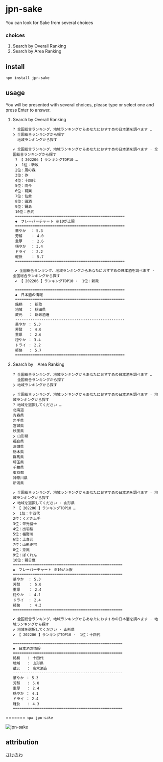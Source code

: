 # jpn-sake
You can look for Sake from several choices

### choices
1. Search by Overall Ranking
1. Search by Area Ranking

## install
`npm install jpn-sake`

## usage
You will be presented with several choices, please type or select one and press Enter to answer.

1. Search by Overall Ranking
   ```
   ? 全国総合ランキング、地域ランキングからあなたにおすすめの日本酒を調べます … 
   ❯ 全国総合ランキングから探す
     地域ランキングから探す
   ```
   ```
   ✔ 全国総合ランキング、地域ランキングからあなたにおすすめの日本酒を調べます · 全国総合ランキングから探す
    ? 【 202206 】ランキングTOP10 …
    ❯  1位：新政
    2位：風の森
    3位：作
    4位：十四代
    5位：而今
    6位：冩楽
    7位：仙禽
    8位：田酒
    9位：鍋島
    10位：赤武
    ==================================================
    ◆　フレーバーチャート ※10が上限
    ==================================================
    華やか  ： 5.3
    芳醇    ： 4.0
    重厚    ： 2.6
    穏やか  ： 3.4
    ドライ  ： 2.2
    軽快    ： 5.7
    ==================================================
   ```
   ```
    ✔ 全国総合ランキング、地域ランキングからあなたにおすすめの日本酒を調べます · 全国総合ランキングから探す
    ✔ 【 202206 】ランキングTOP10 ·  1位：新政
    
    ==================================================
    ◆　日本酒の情報
    ==================================================
    銘柄   ： 新政
    地域   ： 秋田県
    蔵元   ： 新政酒造
    --------------------------------------------------
    華やか ： 5.3
    芳醇   ： 4.0
    重厚   ： 2.6
    穏やか ： 3.4
    ドライ ： 2.2
    軽快   ： 5.7
    ==================================================
   ```
2. Search by　Area Ranking
   ```
   ? 全国総合ランキング、地域ランキングからあなたにおすすめの日本酒を調べます … 
     全国総合ランキングから探す
   ❯ 地域ランキングから探す
   ```
   ```
   ✔ 全国総合ランキング、地域ランキングからあなたにおすすめの日本酒を調べます · 地域ランキングから探す
   ? 地域を選択してください …
   北海道
   青森県
   岩手県
   宮城県
   秋田県
   ❯ 山形県
   福島県
   茨城県
   栃木県
   群馬県
   埼玉県
   千葉県
   東京都
   神奈川県
   新潟県
   ```
   ```
   ✔ 全国総合ランキング、地域ランキングからあなたにおすすめの日本酒を調べます · 地域ランキングから探す
   ✔ 地域を選択してください · 山形県
   ? 【 202206 】ランキングTOP10 …
   ❯  1位：十四代
   2位：くどき上手
   3位：栄光冨士
   4位：出羽桜
   5位：楯野川
   6位：上喜元
   7位：山形正宗
   8位：秀鳳
   9位：ばくれん
   10位：朝日鷹
   ==================================================
   ◆　フレーバーチャート ※10が上限
   ==================================================
   華やか  ： 5.3
   芳醇    ： 5.0
   重厚    ： 2.4
   穏やか  ： 4.1
   ドライ  ： 2.4
   軽快    ： 4.3
   ==================================================
   ```
   ```
   ✔ 全国総合ランキング、地域ランキングからあなたにおすすめの日本酒を調べます · 地域ランキングから探す
   ✔ 地域を選択してください · 山形県
   ✔ 【 202206 】ランキングTOP10 ·  1位：十四代
   
   ==================================================
   ◆　日本酒の情報
   ==================================================
   銘柄   ： 十四代
   地域   ： 山形県
   蔵元   ： 高木酒造
   --------------------------------------------------
   華やか ： 5.3
   芳醇   ： 5.0
   重厚   ： 2.4
   穏やか ： 4.1
   ドライ ： 2.4
   軽快   ： 4.3
   ==================================================
   ```
=======
`npx jpn-sake`

![jpn-sake](https://user-images.githubusercontent.com/99729409/178272361-ca338510-9555-4b34-8935-2c940b331bc6.gif)

## attribution
[さけのわ](https://sakenowa.com/)
